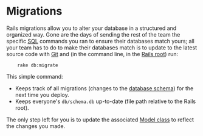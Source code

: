 # Migrations

Rails migrations allow you to alter your database in a structured and organized way. Gone are the days of sending the rest of the team the specific [SQL](http://www.google.com) commands you ran to ensure their databases match yours; all your team has to do to make their databases match is to update to the latest source code with [Git](http://www.google.com) and (in the command line, in the [Rails root](https://github.com/brettshollenberger/ruby_wiki/blob/master/Rails%20Root.md)) run:

		rake db:migrate
		
This simple command:

* Keeps track of all migrations (changes to the [database schema](https://github.com/brettshollenberger/ruby_wiki/blob/master/Schema.md)) for the next time you deploy.
* Keeps everyone's `db/schema.db` up-to-date (file path relative to the Rails root).

The only step left for you is to update the associated [Model class](http://google.com) to reflect the changes you made. 